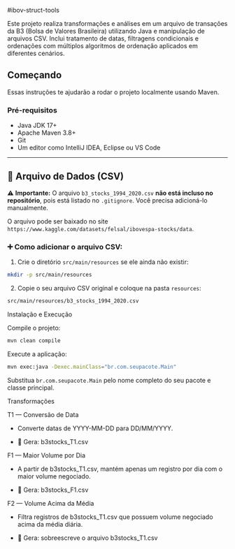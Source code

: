 #ibov-struct-tools

Este projeto realiza transformações e análises em um arquivo de transações da B3 (Bolsa de Valores Brasileira) utilizando Java e manipulação de arquivos CSV. Inclui tratamento de datas, filtragens condicionais e ordenações com múltiplos algoritmos de ordenação aplicados em diferentes cenários.

##  Começando

Essas instruções te ajudarão a rodar o projeto localmente usando Maven.

###  Pré-requisitos

- Java JDK 17+
- Apache Maven 3.8+
- Git
- Um editor como IntelliJ IDEA, Eclipse ou VS Code

---

## 📁 Arquivo de Dados (CSV)

⚠️ **Importante:** O arquivo `b3_stocks_1994_2020.csv` **não está incluso no repositório**, pois está listado no `.gitignore`. Você precisa adicioná-lo manualmente.

O arquivo pode ser baixado no site `https://www.kaggle.com/datasets/felsal/ibovespa-stocks/data`.

### ➕ Como adicionar o arquivo CSV:

1. Crie o diretório `src/main/resources` se ele ainda não existir:

```bash
mkdir -p src/main/resources
```
2. Copie o seu arquivo CSV original e coloque na pasta `resources`:

```bash
src/main/resources/b3_stocks_1994_2020.csv
```

 Instalação e Execução

Compile o projeto:

```bash
mvn clean compile
```

Execute a aplicação:

```bash
mvn exec:java -Dexec.mainClass="br.com.seupacote.Main"
```

Substitua `br.com.seupacote.Main` pelo nome completo do seu pacote e classe principal.


 Transformações

 T1 — Conversão de Data

- Converte datas de YYYY-MM-DD para DD/MM/YYYY.

- 📁 Gera: b3stocks_T1.csv

 F1 — Maior Volume por Dia

- A partir de b3stocks_T1.csv, mantém apenas um registro por dia com o maior volume negociado.

- 📁 Gera: b3stocks_F1.csv

 F2 — Volume Acima da Média

- Filtra registros de b3stocks_T1.csv que possuem volume negociado acima da média diária.

- 📁 Gera: sobreescreve o arquivo b3stocks_T1.csv

